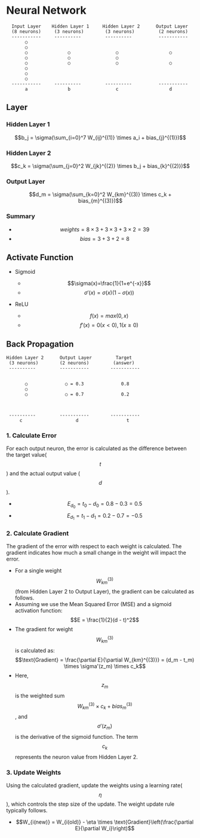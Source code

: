 # Neural Network

```
  Input Layer    Hidden Layer 1     Hidden Layer 2      Output Layer
  (8 neurons)     (3 neurons)        (3 neurons)         (2 neurons)
  -----------     ----------         ----------          -----------
       ○
       ○
       ○               ○                 ○                   ○
       ○               ○                 ○
       ○               ○                 ○                   ○
       ○
       ○
       ○
  -----------     ----------         ----------          -----------
       a               b                 c                   d
```

## Layer
### Hidden Layer 1
$$b_j = \sigma(\sum_{i=0}^7 W_{ij}^{(1)} \times a_i + bias_{j}^{(1)})$$

### Hidden Layer 2
$$c_k = \sigma(\sum_{j=0}^2 W_{jk}^{(2)} \times b_j + bias_{k}^{(2)})$$

### Output Layer
$$d_m = \sigma(\sum_{k=0}^2 W_{km}^{(3)} \times c_k + bias_{m}^{(3)})$$

### Summary
- $$weights=8 \times 3+3 \times 3+3 \times 2=39$$
- $$bias=3+3+2=8$$

## Activate Function
- Sigmoid
  - $$\sigma(x)=\frac{1}{1+e^{-x}}$$
  - $$\sigma'(x)=\sigma(x)(1-\sigma(x))$$

- ReLU
  - $$f(x)=max(0,x)$$
  - $$f'(x)=0(x<0), 1(x\geq0)$$

## Back Propagation
```
Hidden Layer 2      Output Layer         Target
 (3 neurons)        (2 neurons)         (answer)
 ----------         -----------        -----------


       ○              ○ = 0.3              0.8           
       ○  
       ○              ○ = 0.7              0.2
     
     
     
 ----------         -----------        -----------
     c                    d                  t 
```

### 1. Calculate Error
For each output neuron, the error is calculated as the difference between the target value($$t$$) and the actual output value ($$d$$).

- $$E_{d_0} = t_0 - d_0 = 0.8 - 0.3 = 0.5$$
- $$E_{d_1} = t_1 - d_1 = 0.2 - 0.7 = -0.5$$

### 2. Calculate Gradient
The gradient of the error with respect to each weight is calculated. The gradient indicates how much a small change in the weight will impact the error.

- For a single weight $$W_{km}^{(3)}$$ (from Hidden Layer 2 to Output Layer), the gradient can be calculated as follows.
- Assuming we use the Mean Squared Error (MSE) and a sigmoid activation function: 
$$E = \frac{1}{2}(d - t)^2$$
- The gradient for weight $$W_{km}^{(3)}$$ is calculated as:
$$\text{Gradient} = \frac{\partial E}{\partial W_{km}^{(3)}} = (d_m - t_m) \times \sigma'(z_m) \times c_k$$
- Here, $$z_m$$ is the weighted sum $$W_{km}^{(3)} \times c_k + bias_{m}^{(3)}$$, and $$\sigma'(z_m)$$ is the derivative of the sigmoid function. The term $$c_k$$ represents the neuron value from Hidden Layer 2.

### 3. Update Weights
Using the calculated gradient, update the weights using a learning rate($$\eta$$), which controls the step size of the update. The weight update rule typically follows.
   
- $$W_{i(new)} = W_{i(old)} - \eta \times \text{Gradient}\left(\frac{\partial E}{\partial W_i}\right)$$
